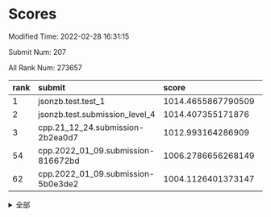 # Scores

Modified Time: 2022-02-28 16:31:15

Submit Num: 207

All Rank Num: 273657

| rank |               submit               |       score        |       sigma        | pk_num |
| :--- | :--------------------------------- | :----------------- | :----------------- | :----- |
| 1    | jsonzb.test.test_1                 | 1014.4655867790509 | 0.8391202859640352 | 5292   |
| 2    | jsonzb.test.submission_level_4     | 1014.407355171876  | 0.8251372222771188 | 5291   |
| 3    | cpp.21_12_24.submission-2b2ea0d7   | 1012.993164286909  | 0.7791164322020204 | 5285   |
| 54   | cpp.2022_01_09.submission-816672bd | 1006.2786656268149 | 0.732459063194742  | 5288   |
| 62   | cpp.2022_01_09.submission-5b0e3de2 | 1004.1126401373147 | 0.7259973308902992 | 5289   |


<details>
<summary>全部</summary>

| rank |                 submit                 |       score        |       sigma        | pk_num |
| :--- | :------------------------------------- | :----------------- | :----------------- | :----- |
| 1    | jsonzb.test.test_1                     | 1014.4655867790509 | 0.8391202859640352 | 5292   |
| 2    | jsonzb.test.submission_level_4         | 1014.407355171876  | 0.8251372222771188 | 5291   |
| 3    | cpp.21_12_24.submission-2b2ea0d7       | 1012.993164286909  | 0.7791164322020204 | 5285   |
| 4    | gobigger.level_3.submission_level_3_40 | 1011.6172831260851 | 0.7657318920938949 | 5285   |
| 5    | gobigger.level_3.submission_level_3_19 | 1011.6022391755977 | 0.7620759195914042 | 5291   |
| 6    | gobigger.level_3.submission_level_3_5  | 1011.5072845382277 | 0.7845229324236886 | 5287   |
| 7    | gobigger.level_3.submission_level_3_22 | 1011.3991970451394 | 0.764555037240281  | 5292   |
| 8    | gobigger.level_3.submission_level_3_42 | 1011.3680200288281 | 0.7596375120106078 | 5291   |
| 9    | gobigger.level_3.submission_level_3_28 | 1011.2655331038499 | 0.7625693678478378 | 5288   |
| 10   | gobigger.level_3.submission_level_3_23 | 1011.09054082302   | 0.7593775025347645 | 5290   |
| 11   | gobigger.level_3.submission_level_3_24 | 1011.0191085192336 | 0.7504226376232416 | 5284   |
| 12   | gobigger.level_3.submission_level_3_4  | 1010.8668817957325 | 0.7423042716957218 | 5290   |
| 13   | gobigger.level_3.submission_level_3_29 | 1010.6961737051087 | 0.7565845505329326 | 5284   |
| 14   | gobigger.level_3.submission_level_3_15 | 1010.6814015927097 | 0.7800186591869593 | 5292   |
| 15   | gobigger.level_3.submission_level_3_33 | 1010.6097239041287 | 0.7636528903964966 | 5288   |
| 16   | gobigger.level_3.submission_level_3_11 | 1010.5504701802669 | 0.7596644977618344 | 5287   |
| 17   | gobigger.level_3.submission_level_3_34 | 1010.5376577621519 | 0.7418472366603676 | 5285   |
| 18   | gobigger.level_3.submission_level_3_3  | 1010.4235649590722 | 0.7671168554680335 | 5290   |
| 19   | gobigger.level_3.submission_level_3_38 | 1010.4076358472927 | 0.7619857548655548 | 5290   |
| 20   | gobigger.level_3.submission_level_3_14 | 1010.362438264355  | 0.7746216377416667 | 5291   |
| 21   | gobigger.level_3.submission_level_3_37 | 1010.3100701357811 | 0.7665672356155161 | 5285   |
| 22   | gobigger.level_3.submission_level_3_20 | 1010.2725805419909 | 0.7692443215181843 | 5290   |
| 23   | gobigger.level_3.submission_level_3_25 | 1010.195421466902  | 0.7522674695303893 | 5291   |
| 24   | gobigger.level_3.submission_level_3_8  | 1010.1831231152678 | 0.7992740281981486 | 5288   |
| 25   | gobigger.level_3.submission_level_3_39 | 1010.162658442106  | 0.7532324010444966 | 5284   |
| 26   | gobigger.level_3.submission_level_3_30 | 1010.1514720176968 | 0.7612459504478838 | 5287   |
| 27   | gobigger.level_3.submission_level_3_12 | 1010.1351118128954 | 0.7356994088800786 | 5289   |
| 28   | gobigger.level_3.submission_level_3_36 | 1010.13281116948   | 0.7827563841023276 | 5286   |
| 29   | gobigger.level_3.submission_level_3_17 | 1010.0502524116314 | 0.76897189289664   | 5292   |
| 30   | gobigger.level_3.submission_level_3_46 | 1010.047380010151  | 0.7501282892453194 | 5287   |
| 31   | gobigger.level_3.submission_level_3_41 | 1010.0012866678903 | 0.7326620605747306 | 5290   |
| 32   | gobigger.level_3.submission_level_3_0  | 1009.9657670614141 | 0.7415469940330547 | 5288   |
| 33   | gobigger.level_3.submission_level_3_44 | 1009.9273020956413 | 0.7657212531598604 | 5282   |
| 34   | gobigger.level_3.submission_level_3_26 | 1009.9241277467463 | 0.7515991593888296 | 5287   |
| 35   | gobigger.level_3.submission_level_3_35 | 1009.7229199984636 | 0.7599492898279759 | 5289   |
| 36   | gobigger.level_3.submission_level_3_13 | 1009.7211161638176 | 0.7457607812388227 | 5290   |
| 37   | gobigger.level_3.submission_level_3_18 | 1009.7144229192221 | 0.7712931400055288 | 5288   |
| 38   | gobigger.level_3.submission_level_3_48 | 1009.7113360322246 | 0.7580674135197492 | 5287   |
| 39   | gobigger.level_3.submission_level_3_16 | 1009.5999377140588 | 0.7485138931398381 | 5287   |
| 40   | gobigger.level_3.submission_level_3_1  | 1009.5940649998116 | 0.7907286673466806 | 5289   |
| 41   | gobigger.level_3.submission_level_3_2  | 1009.5681977506922 | 0.7651106772180974 | 5287   |
| 42   | gobigger.level_3.submission_level_3_49 | 1009.5468445755798 | 0.7462006439423549 | 5291   |
| 43   | gobigger.level_3.submission_level_3_45 | 1009.5011925440037 | 0.7495814275639644 | 5287   |
| 44   | gobigger.level_3.submission_level_3_31 | 1009.4407056391611 | 0.7599919768287973 | 5285   |
| 45   | gobigger.level_3.submission_level_3_6  | 1009.3592847153265 | 0.7419291508741523 | 5282   |
| 46   | gobigger.level_3.submission_level_3_32 | 1009.0797732667146 | 0.7645294291677848 | 5287   |
| 47   | gobigger.level_3.submission_level_3_10 | 1009.019579313648  | 0.7216061201501771 | 5288   |
| 48   | gobigger.level_3.submission_level_3_47 | 1008.690909568598  | 0.7645767080453963 | 5284   |
| 49   | gobigger.level_3.submission_level_3_7  | 1008.6865741895837 | 0.7601077120929133 | 5284   |
| 50   | gobigger.level_3.submission_level_3_43 | 1008.5506390389087 | 0.7688083204890066 | 5288   |
| 51   | gobigger.level_3.submission_level_3_9  | 1008.252079927395  | 0.7335423711523916 | 5289   |
| 52   | gobigger.level_3.submission_level_3_21 | 1008.1062139959993 | 0.7420794320889665 | 5288   |
| 53   | gobigger.level_3.submission_level_3_27 | 1007.829215014505  | 0.7362959425041842 | 5290   |
| 54   | cpp.2022_01_09.submission-816672bd     | 1006.2786656268149 | 0.732459063194742  | 5288   |
| 55   | gobigger.level_1.submission_level_1_23 | 1005.3125508371293 | 0.7238792624144489 | 5290   |
| 56   | gobigger.level_1.submission_level_1_36 | 1004.931393315967  | 0.7256173656395641 | 5288   |
| 57   | gobigger.level_1.submission_level_1_39 | 1004.7406429270611 | 0.7091838002092284 | 5287   |
| 58   | gobigger.level_1.submission_level_1_35 | 1004.391721526795  | 0.7151082585742228 | 5287   |
| 59   | gobigger.level_1.submission_level_1_25 | 1004.3857227627739 | 0.7222964732126522 | 5295   |
| 60   | gobigger.level_1.submission_level_1_32 | 1004.2557290623492 | 0.7381972903749618 | 5291   |
| 61   | gobigger.level_1.submission_level_1_33 | 1004.1247336058738 | 0.7188476317114721 | 5283   |
| 62   | cpp.2022_01_09.submission-5b0e3de2     | 1004.1126401373147 | 0.7259973308902992 | 5289   |
| 63   | gobigger.level_1.submission_level_1_47 | 1004.1070384533348 | 0.7107460992415584 | 5287   |
| 64   | gobigger.level_1.submission_level_1_5  | 1004.0930396230731 | 0.7149874261810205 | 5288   |
| 65   | gobigger.level_1.submission_level_1_29 | 1003.9080449099705 | 0.7175842516023413 | 5289   |
| 66   | gobigger.level_1.submission_level_1_8  | 1003.8728671835086 | 0.7109575245382687 | 5288   |
| 67   | gobigger.level_1.submission_level_1_49 | 1003.8330738402143 | 0.7143767766861849 | 5286   |
| 68   | gobigger.level_1.submission_level_1_14 | 1003.8311597784949 | 0.7300887488625764 | 5289   |
| 69   | gobigger.level_1.submission_level_1_7  | 1003.7958646468177 | 0.7191206419327765 | 5288   |
| 70   | gobigger.level_1.submission_level_1_19 | 1003.7756702375891 | 0.7248730130342614 | 5292   |
| 71   | gobigger.level_1.submission_level_1_17 | 1003.7196951216055 | 0.7277976399386816 | 5288   |
| 72   | gobigger.level_1.submission_level_1_44 | 1003.6818381254224 | 0.7234073808677264 | 5286   |
| 73   | gobigger.level_1.submission_level_1_43 | 1003.6815204096698 | 0.7199775278669711 | 5284   |
| 74   | gobigger.level_1.submission_level_1_46 | 1003.642172893692  | 0.722037760280116  | 5290   |
| 75   | gobigger.level_1.submission_level_1_22 | 1003.5840199709876 | 0.7226506464382673 | 5293   |
| 76   | gobigger.level_1.submission_level_1_38 | 1003.5558323156864 | 0.7118989367421955 | 5293   |
| 77   | gobigger.level_1.submission_level_1_10 | 1003.5427745794557 | 0.7189675887271764 | 5288   |
| 78   | gobigger.level_1.submission_level_1_6  | 1003.5330148519656 | 0.7272472659752849 | 5292   |
| 79   | gobigger.level_1.submission_level_1_12 | 1003.5004863771929 | 0.7160044270828108 | 5284   |
| 80   | gobigger.level_1.submission_level_1_1  | 1003.4218782286208 | 0.7091186363545368 | 5290   |
| 81   | gobigger.level_1.submission_level_1_27 | 1003.3504257689253 | 0.7197638115596481 | 5279   |
| 82   | gobigger.level_1.submission_level_1_18 | 1003.2880203348363 | 0.710257139257128  | 5286   |
| 83   | gobigger.level_1.submission_level_1_2  | 1003.2690449485485 | 0.7250920917781498 | 5287   |
| 84   | gobigger.level_1.submission_level_1_31 | 1003.1927676112996 | 0.7192738433599103 | 5287   |
| 85   | gobigger.level_1.submission_level_1_40 | 1003.149582842108  | 0.7231869389312902 | 5286   |
| 86   | gobigger.level_1.submission_level_1_45 | 1003.1188304575845 | 0.7214887205248866 | 5288   |
| 87   | gobigger.level_1.submission_level_1_13 | 1003.1065505704221 | 0.7225582071697828 | 5292   |
| 88   | gobigger.level_1.submission_level_1_34 | 1003.0846293604654 | 0.7195085836736786 | 5288   |
| 89   | gobigger.level_1.submission_level_1_21 | 1003.0304000982042 | 0.7405388945351996 | 5295   |
| 90   | gobigger.level_1.submission_level_1_3  | 1002.9876159611566 | 0.7202763160858165 | 5286   |
| 91   | gobigger.level_1.submission_level_1_30 | 1002.9150482971507 | 0.7062193130843579 | 5290   |
| 92   | gobigger.level_1.submission_level_1_24 | 1002.8764953865713 | 0.7159575996169867 | 5291   |
| 93   | gobigger.level_1.submission_level_1_11 | 1002.8759011288205 | 0.714049194557186  | 5289   |
| 94   | gobigger.level_1.submission_level_1_0  | 1002.8679283166078 | 0.7182694936352493 | 5286   |
| 95   | gobigger.level_1.submission_level_1_26 | 1002.8353162331222 | 0.7255386127320812 | 5291   |
| 96   | gobigger.level_1.submission_level_1_9  | 1002.8264795010493 | 0.719839760839339  | 5285   |
| 97   | gobigger.level_1.submission_level_1_42 | 1002.7356042339932 | 0.724256795338024  | 5287   |
| 98   | gobigger.level_1.submission_level_1_37 | 1002.5002554014542 | 0.7297422371564469 | 5290   |
| 99   | gobigger.level_1.submission_level_1_20 | 1002.4354789099752 | 0.7243530865560649 | 5284   |
| 100  | gobigger.level_1.submission_level_1_48 | 1002.4195625443156 | 0.7148143793677126 | 5287   |
| 101  | gobigger.level_1.submission_level_1_28 | 1002.2896834636158 | 0.7200091911540157 | 5285   |
| 102  | gobigger.level_1.submission_level_1_16 | 1002.2243556724893 | 0.709622059716936  | 5285   |
| 103  | gobigger.level_1.submission_level_1_41 | 1002.2147951387759 | 0.7141119318105908 | 5289   |
| 104  | gobigger.level_1.submission_level_1_15 | 1001.9653463954083 | 0.7173527576915986 | 5291   |
| 105  | gobigger.level_1.submission_level_1_4  | 1001.9628276616261 | 0.7152534733519015 | 5287   |
| 106  | gobigger.random.submission_random_45   | 997.2105220788407  | 0.7066750992440333 | 5283   |
| 107  | gobigger.random.submission_random_40   | 997.1613339512365  | 0.7079634356971508 | 5291   |
| 108  | gobigger.random.submission_random_12   | 997.0871789126526  | 0.7110256500300073 | 5288   |
| 109  | gobigger.random.submission_random_22   | 996.9920670479039  | 0.7140262867485393 | 5283   |
| 110  | gobigger.random.submission_random_20   | 996.9540760825822  | 0.7214793853814356 | 5286   |
| 111  | gobigger.random.submission_random_1    | 996.801802818913   | 0.699412928123781  | 5287   |
| 112  | gobigger.random.submission_random_36   | 996.7865970192013  | 0.730727287592169  | 5288   |
| 113  | gobigger.random.submission_random_16   | 996.7427430886689  | 0.7108131818418684 | 5286   |
| 114  | gobigger.random.submission_random_24   | 996.735253181268   | 0.6923184609127117 | 5293   |
| 115  | gobigger.random.submission_random_5    | 996.6834810042604  | 0.7160499256956795 | 5289   |
| 116  | gobigger.random.submission_random_18   | 996.619132569095   | 0.704605247551345  | 5287   |
| 117  | gobigger.random.submission_random_49   | 996.4577112346393  | 0.708436428814708  | 5288   |
| 118  | gobigger.random.submission_random_15   | 996.4444472799912  | 0.7152731905222534 | 5285   |
| 119  | gobigger.random.submission_random_35   | 996.440830904124   | 0.7027192907114747 | 5283   |
| 120  | gobigger.random.submission_random_10   | 996.4134100644791  | 0.701646080008158  | 5291   |
| 121  | gobigger.random.submission_random_2    | 996.3721229535466  | 0.7105549135973045 | 5286   |
| 122  | gobigger.random.submission_random_8    | 996.3428266819939  | 0.7135873606122785 | 5283   |
| 123  | gobigger.random.submission_random_42   | 996.3209860032822  | 0.6956572169670687 | 5287   |
| 124  | gobigger.random.submission_random_38   | 996.2713882452625  | 0.715336753496357  | 5288   |
| 125  | gobigger.random.submission_random_31   | 996.2584309189058  | 0.7140030163767405 | 5292   |
| 126  | gobigger.random.submission_random_27   | 996.23736315186    | 0.6993568406468181 | 5285   |
| 127  | gobigger.random.submission_random_29   | 996.1246149807295  | 0.7314070957953287 | 5293   |
| 128  | gobigger.random.submission_random_32   | 996.0129069306015  | 0.7093629119604066 | 5291   |
| 129  | gobigger.random.submission_random_13   | 995.9915610840334  | 0.7233333704098321 | 5287   |
| 130  | gobigger.random.submission_random_28   | 995.9898711997471  | 0.7136136923795239 | 5287   |
| 131  | gobigger.random.submission_random_41   | 995.9450498487852  | 0.7161542773605203 | 5288   |
| 132  | gobigger.random.submission_random_26   | 995.9390908449873  | 0.7100193381900289 | 5288   |
| 133  | gobigger.random.submission_random_48   | 995.9139674312067  | 0.7134000539151265 | 5283   |
| 134  | gobigger.random.submission_random_43   | 995.8344406807835  | 0.6984744335238133 | 5289   |
| 135  | gobigger.random.submission_random_9    | 995.8081642164603  | 0.6990332072058383 | 5291   |
| 136  | gobigger.random.submission_random_3    | 995.6809489821939  | 0.7154244661923174 | 5286   |
| 137  | gobigger.random.submission_random_25   | 995.6804538059506  | 0.7095445894010493 | 5289   |
| 138  | gobigger.random.submission_random_39   | 995.6197119237999  | 0.7152689331224532 | 5289   |
| 139  | gobigger.random.submission_random_17   | 995.585039981642   | 0.7350637492347378 | 5287   |
| 140  | gobigger.random.submission_random_21   | 995.5673216127911  | 0.7064724449059359 | 5289   |
| 141  | gobigger.random.submission_random_23   | 995.4940116456364  | 0.7088294634013677 | 5288   |
| 142  | gobigger.random.submission_random_7    | 995.4700305915145  | 0.7057580068802964 | 5290   |
| 143  | gobigger.random.submission_random_34   | 995.4284489226983  | 0.7137991997742918 | 5290   |
| 144  | gobigger.random.submission_random_44   | 995.3027270897408  | 0.6999715631963469 | 5285   |
| 145  | gobigger.random.submission_random_46   | 995.2931474239689  | 0.7086161449168448 | 5287   |
| 146  | gobigger.random.submission_random_33   | 995.2616610313125  | 0.7070549387633125 | 5286   |
| 147  | gobigger.random.submission_random_37   | 995.1996074577726  | 0.7013146513510476 | 5290   |
| 148  | gobigger.random.submission_random_47   | 995.1655839593226  | 0.7022992276551262 | 5286   |
| 149  | gobigger.random.submission_random_30   | 995.1412959297186  | 0.7243846028644507 | 5288   |
| 150  | gobigger.random.submission_random_0    | 995.1287012508725  | 0.7129494863286513 | 5284   |
| 151  | gobigger.random.submission_random_11   | 994.985046763211   | 0.7212804185676116 | 5282   |
| 152  | gobigger.random.submission_random_19   | 994.9799242487311  | 0.7269629678249817 | 5290   |
| 153  | gobigger.random.submission_random_4    | 994.9650105232106  | 0.7151368996588584 | 5289   |
| 154  | gobigger.random.submission_random_14   | 994.7157560106319  | 0.7051877833790626 | 5287   |
| 155  | gobigger.random.submission_random_6    | 994.6342202961558  | 0.7193421065421205 | 5286   |
| 156  | gobigger.level_2.submission_level_2_27 | 994.3286801638449  | 0.7489437173227097 | 5290   |
| 157  | gobigger.level_2.submission_level_2_34 | 993.6213361983081  | 0.74173039005355   | 5288   |
| 158  | gobigger.level_2.submission_level_2_37 | 993.488022767229   | 0.717844952333728  | 5290   |
| 159  | gobigger.level_2.submission_level_2_1  | 993.4052970239634  | 0.7510252212164186 | 5285   |
| 160  | gobigger.level_2.submission_level_2_18 | 993.1440097655149  | 0.7479034930097802 | 5287   |
| 161  | gobigger.level_2.submission_level_2_46 | 992.9789468374094  | 0.7300525776381526 | 5289   |
| 162  | gobigger.level_2.submission_level_2_20 | 992.9375148439788  | 0.7420710883038378 | 5295   |
| 163  | gobigger.level_2.submission_level_2_33 | 992.8532188648419  | 0.7280185378605074 | 5287   |
| 164  | gobigger.level_2.submission_level_2_31 | 992.8037258760666  | 0.7454555282116181 | 5287   |
| 165  | gobigger.level_2.submission_level_2_21 | 992.7565061616783  | 0.7312144321378197 | 5294   |
| 166  | gobigger.level_2.submission_level_2_22 | 992.7281585750708  | 0.7353561628381858 | 5293   |
| 167  | gobigger.level_2.submission_level_2_28 | 992.706045390893   | 0.7384595830343462 | 5290   |
| 168  | gobigger.level_2.submission_level_2_11 | 992.6098869337685  | 0.7408174116871794 | 5290   |
| 169  | gobigger.level_2.submission_level_2_43 | 992.4539565526173  | 0.7299611889037358 | 5285   |
| 170  | gobigger.level_2.submission_level_2_16 | 992.3797866504428  | 0.759270181373141  | 5289   |
| 171  | gobigger.level_2.submission_level_2_40 | 992.3173784515772  | 0.7383891067489581 | 5290   |
| 172  | gobigger.level_2.submission_level_2_38 | 992.3129786960973  | 0.7559575656504357 | 5290   |
| 173  | gobigger.level_2.submission_level_2_6  | 992.2017680794319  | 0.7469678587142002 | 5290   |
| 174  | gobigger.level_2.submission_level_2_48 | 992.1427857883601  | 0.7681144063412577 | 5288   |
| 175  | gobigger.level_2.submission_level_2_49 | 992.1409383095823  | 0.7302489976183072 | 5287   |
| 176  | gobigger.level_2.submission_level_2_41 | 992.0692447870106  | 0.7585733602037861 | 5289   |
| 177  | gobigger.level_2.submission_level_2_25 | 992.0180005567375  | 0.7438598595380741 | 5289   |
| 178  | gobigger.level_2.submission_level_2_5  | 991.9615176676106  | 0.7440504054926503 | 5289   |
| 179  | gobigger.level_2.submission_level_2_15 | 991.8855636200744  | 0.7595515401574877 | 5285   |
| 180  | gobigger.level_2.submission_level_2_47 | 991.6750576660036  | 0.7503251751285277 | 5293   |
| 181  | gobigger.level_2.submission_level_2_24 | 991.6730179071379  | 0.7388983890436496 | 5296   |
| 182  | gobigger.level_2.submission_level_2_32 | 991.6621811229063  | 0.7581838698503454 | 5289   |
| 183  | gobigger.level_2.submission_level_2_42 | 991.5563626009849  | 0.7478786753574164 | 5290   |
| 184  | gobigger.level_2.submission_level_2_14 | 991.5221029015312  | 0.734531429698869  | 5286   |
| 185  | gobigger.level_2.submission_level_2_10 | 991.5219907000201  | 0.744541153594131  | 5287   |
| 186  | gobigger.level_2.submission_level_2_17 | 991.4862689210256  | 0.7554221108789223 | 5294   |
| 187  | gobigger.level_2.submission_level_2_29 | 991.4599045285121  | 0.7503935480624666 | 5283   |
| 188  | gobigger.level_2.submission_level_2_12 | 991.4562707160178  | 0.7549084674293235 | 5288   |
| 189  | gobigger.level_2.submission_level_2_44 | 991.4192168593673  | 0.7481910536720557 | 5286   |
| 190  | gobigger.level_2.submission_level_2_30 | 991.3791239837     | 0.7411654380340602 | 5284   |
| 191  | gobigger.level_2.submission_level_2_23 | 991.378931246257   | 0.7594457524196856 | 5295   |
| 192  | gobigger.level_2.submission_level_2_2  | 991.3298343884363  | 0.7669036198615156 | 5287   |
| 193  | gobigger.level_2.submission_level_2_3  | 991.3218963593231  | 0.7662600067858389 | 5289   |
| 194  | gobigger.level_2.submission_level_2_19 | 991.2956761877604  | 0.7411012018675857 | 5285   |
| 195  | gobigger.level_2.submission_level_2_35 | 991.1693688511465  | 0.7623048595447437 | 5282   |
| 196  | gobigger.level_2.submission_level_2_13 | 991.1124006345657  | 0.7620127269796687 | 5288   |
| 197  | gobigger.level_2.submission_level_2_7  | 991.0060248228931  | 0.7415789609506643 | 5291   |
| 198  | gobigger.level_2.submission_level_2_4  | 990.9942053788228  | 0.7606160479076967 | 5289   |
| 199  | gobigger.level_2.submission_level_2_26 | 990.9577594272644  | 0.7759208162727844 | 5291   |
| 200  | gobigger.level_2.submission_level_2_8  | 990.752596784027   | 0.7779124856573638 | 5291   |
| 201  | gobigger.level_2.submission_level_2_36 | 990.7027317251718  | 0.7556755333923101 | 5283   |
| 202  | gobigger.level_2.submission_level_2_0  | 990.4880815335931  | 0.7432352628737726 | 5292   |
| 203  | gobigger.level_2.submission_level_2_9  | 990.4095311590543  | 0.7560970283396816 | 5292   |
| 204  | gobigger.level_2.submission_level_2_45 | 990.0133894874613  | 0.7537072564348288 | 5284   |
| 205  | gobigger.level_2.submission_level_2_39 | 989.8763455282613  | 0.7741223964203224 | 5289   |
| 206  | gobigger.none.submission_none_0        | 976.629011218343   | 1.3606274096465794 | 5284   |
| 207  | gobigger.none.submission_none_1        | 976.5291606853592  | 1.4988978917133629 | 5290   |

</details>